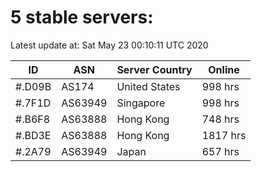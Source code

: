 # 5 stable servers:

Latest update at: Sat May 23 00:10:11 UTC 2020

| ID | ASN | Server Country | Online |
| -- | --- | -------------- | ------ |
| #.D09B | AS174 | United States | 998 hrs |
| #.7F1D | AS63949 | Singapore | 998 hrs |
| #.B6F8 | AS63888 | Hong Kong | 748 hrs |
| #.BD3E | AS63888 | Hong Kong | 1817 hrs |
| #.2A79 | AS63949 | Japan | 657 hrs |

